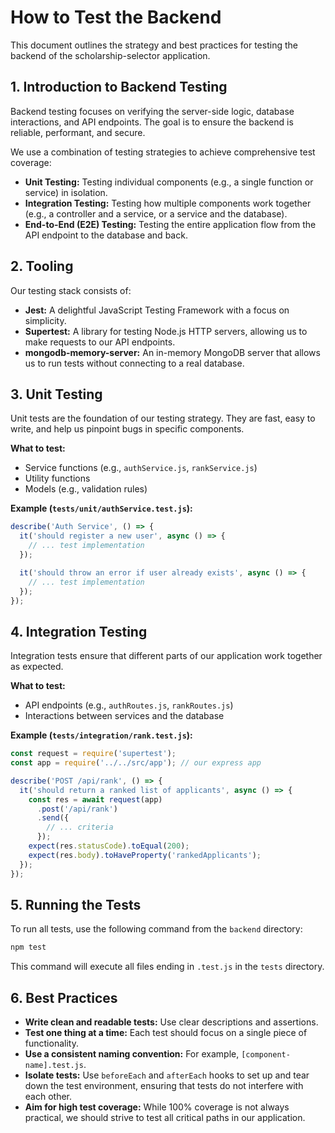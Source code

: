 # How to Test the Backend

This document outlines the strategy and best practices for testing the backend of the scholarship-selector application.

## 1. Introduction to Backend Testing

Backend testing focuses on verifying the server-side logic, database interactions, and API endpoints. The goal is to ensure the backend is reliable, performant, and secure.

We use a combination of testing strategies to achieve comprehensive test coverage:

- **Unit Testing:** Testing individual components (e.g., a single function or service) in isolation.
- **Integration Testing:** Testing how multiple components work together (e.g., a controller and a service, or a service and the database).
- **End-to-End (E2E) Testing:** Testing the entire application flow from the API endpoint to the database and back.

## 2. Tooling

Our testing stack consists of:

- **Jest:** A delightful JavaScript Testing Framework with a focus on simplicity.
- **Supertest:** A library for testing Node.js HTTP servers, allowing us to make requests to our API endpoints.
- **mongodb-memory-server:** An in-memory MongoDB server that allows us to run tests without connecting to a real database.

## 3. Unit Testing

Unit tests are the foundation of our testing strategy. They are fast, easy to write, and help us pinpoint bugs in specific components.

**What to test:**

- Service functions (e.g., `authService.js`, `rankService.js`)
- Utility functions
- Models (e.g., validation rules)

**Example (`tests/unit/authService.test.js`):**

```javascript
describe('Auth Service', () => {
  it('should register a new user', async () => {
    // ... test implementation
  });

  it('should throw an error if user already exists', async () => {
    // ... test implementation
  });
});
```

## 4. Integration Testing

Integration tests ensure that different parts of our application work together as expected.

**What to test:**

- API endpoints (e.g., `authRoutes.js`, `rankRoutes.js`)
- Interactions between services and the database

**Example (`tests/integration/rank.test.js`):**

```javascript
const request = require('supertest');
const app = require('../../src/app'); // our express app

describe('POST /api/rank', () => {
  it('should return a ranked list of applicants', async () => {
    const res = await request(app)
      .post('/api/rank')
      .send({
        // ... criteria
      });
    expect(res.statusCode).toEqual(200);
    expect(res.body).toHaveProperty('rankedApplicants');
  });
});
```

## 5. Running the Tests

To run all tests, use the following command from the `backend` directory:

```bash
npm test
```

This command will execute all files ending in `.test.js` in the `tests` directory.

## 6. Best Practices

- **Write clean and readable tests:** Use clear descriptions and assertions.
- **Test one thing at a time:** Each test should focus on a single piece of functionality.
- **Use a consistent naming convention:** For example, `[component-name].test.js`.
- **Isolate tests:** Use `beforeEach` and `afterEach` hooks to set up and tear down the test environment, ensuring that tests do not interfere with each other.
- **Aim for high test coverage:** While 100% coverage is not always practical, we should strive to test all critical paths in our application.
